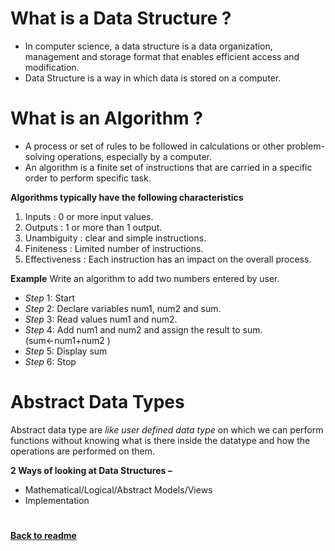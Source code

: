 # What is a Data Structure ?

- In computer science, a data structure is a data organization, management and storage format that enables efficient access and modification.
- Data Structure is a way in which data is stored on a computer.

# What is an Algorithm ?

- A process or set of rules to be followed in calculations or other problem-solving operations, especially by a computer.
- An algorithm is a finite set of instructions that are carried in a specific order to perform specific task.

**Algorithms typically have the following characteristics** 

1. Inputs : 0 or more input values.
2. Outputs : 1 or more than 1 output.
3. Unambiguity : clear and simple instructions.
4. Finiteness : Limited number of instructions.
5. Effectiveness : Each instruction has an impact on the overall process.

**Example**
Write an algorithm to add two numbers entered by user. 

- *Step* 1: Start
- *Step* 2: Declare variables num1, num2 and sum.
- *Step* 3: Read values num1 and num2.
- *Step* 4: Add num1 and num2 and assign the result to sum.(sum←num1+num2 )
- *Step* 5: Display sum
- *Step* 6: Stop

# Abstract Data Types
Abstract data type are *like user defined data type* on which we can perform functions without knowing what is there inside the datatype and how the operations are performed on them.

**2 Ways of looking at Data Structures –**

- Mathematical/Logical/Abstract Models/Views
- Implementation

# 
[**Back to readme**](README.md)